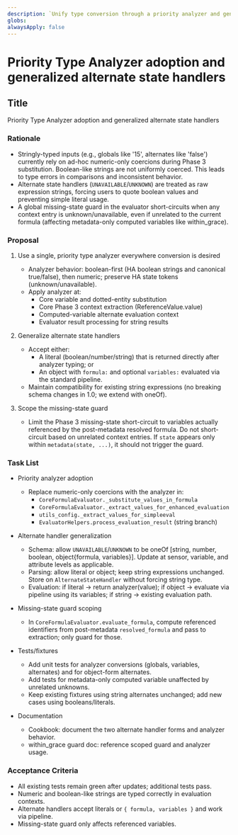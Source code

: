 ```yaml
---
description: `Unify type conversion through a priority analyzer and generalize alternate state handlers to accept literals or formula objects; scope missing-state guard to referenced variables.`
globs:
alwaysApply: false
---
```


# Priority Type Analyzer adoption and generalized alternate state handlers

## Title

Priority Type Analyzer adoption and generalized alternate state handlers

### Rationale

- Stringly-typed inputs (e.g., globals like '15', alternates like 'false') currently rely on ad-hoc numeric-only coercions
  during Phase 3 substitution. Boolean-like strings are not uniformly coerced. This leads to type errors in comparisons and
  inconsistent behavior.
- Alternate state handlers (`UNAVAILABLE`/`UNKNOWN`) are treated as raw expression strings, forcing users to quote boolean
  values and preventing simple literal usage.
- A global missing-state guard in the evaluator short-circuits when any context entry is unknown/unavailable, even if unrelated
  to the current formula (affecting metadata-only computed variables like within_grace).

### Proposal

1. Use a single, priority type analyzer everywhere conversion is desired
   - Analyzer behavior: boolean-first (HA boolean strings and canonical true/false), then numeric; preserve HA state tokens
     (unknown/unavailable).
   - Apply analyzer at:
     - Core variable and dotted-entity substitution
     - Core Phase 3 context extraction (ReferenceValue.value)
     - Computed-variable alternate evaluation context
     - Evaluator result processing for string results

2. Generalize alternate state handlers
   - Accept either:
     - A literal (boolean/number/string) that is returned directly after analyzer typing; or
     - An object with `formula:` and optional `variables:` evaluated via the standard pipeline.
   - Maintain compatibility for existing string expressions (no breaking schema changes in 1.0; we extend with oneOf).

3. Scope the missing-state guard
   - Limit the Phase 3 missing-state short-circuit to variables actually referenced by the post-metadata resolved formula. Do
     not short-circuit based on unrelated context entries. If `state` appears only within `metadata(state, ...)`, it should not
     trigger the guard.

### Task List

- Priority analyzer adoption
  - Replace numeric-only coercions with the analyzer in:
    - `CoreFormulaEvaluator._substitute_values_in_formula`
    - `CoreFormulaEvaluator._extract_values_for_enhanced_evaluation`
    - `utils_config._extract_values_for_simpleeval`
    - `EvaluatorHelpers.process_evaluation_result` (string branch)

- Alternate handler generalization
  - Schema: allow `UNAVAILABLE`/`UNKNOWN` to be oneOf [string, number, boolean, object{formula, variables}]. Update at sensor,
    variable, and attribute levels as applicable.
  - Parsing: allow literal or object; keep string expressions unchanged. Store on `AlternateStateHandler` without forcing string
    type.
  - Evaluation: if literal → return analyzer(value); if object → evaluate via pipeline using its variables; if string → existing
    evaluation path.

- Missing-state guard scoping
  - In `CoreFormulaEvaluator.evaluate_formula`, compute referenced identifiers from post-metadata `resolved_formula` and pass to
    extraction; only guard for those.

- Tests/fixtures
  - Add unit tests for analyzer conversions (globals, variables, alternates) and for object-form alternates.
  - Add tests for metadata-only computed variable unaffected by unrelated unknowns.
  - Keep existing fixtures using string alternates unchanged; add new cases using booleans/literals.

- Documentation
  - Cookbook: document the two alternate handler forms and analyzer behavior.
  - within_grace guard doc: reference scoped guard and analyzer usage.

### Acceptance Criteria

- All existing tests remain green after updates; additional tests pass.
- Numeric and boolean-like strings are typed correctly in evaluation contexts.
- Alternate handlers accept literals or `{ formula, variables }` and work via pipeline.
- Missing-state guard only affects referenced variables.

